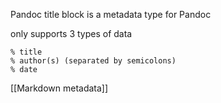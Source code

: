 Pandoc title block is a metadata type for Pandoc

only supports 3 types of data
```
% title
% author(s) (separated by semicolons)
% date
```

[[Markdown metadata]]